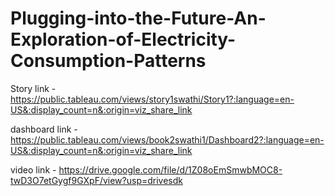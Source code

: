 # Plugging-into-the-Future-An-Exploration-of-Electricity-Consumption-Patterns

Story link - https://public.tableau.com/views/story1swathi/Story1?:language=en-US&:display_count=n&:origin=viz_share_link

dashboard link - https://public.tableau.com/views/book2swathi1/Dashboard2?:language=en-US&:display_count=n&:origin=viz_share_link

video link - https://drive.google.com/file/d/1Z08oEmSmwbMOC8-twD3O7etGygf9GXpF/view?usp=drivesdk
